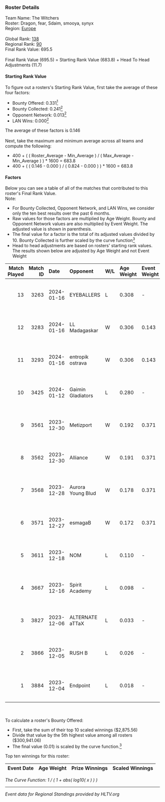 ### Roster Details<br />
Team Name: The Witchers<br />
Roster: Dragon, fear, Sdaim, smooya, synyx<br />
Region: [Europe]( ../standings_europe.md)<br />
<br />
Global Rank: [138](../standings_global.md)<br />
Regional Rank: [90]( ../standings_europe.md)<br />
Final Rank Value:  695.5<br />
<br />
Final Rank Value (695.5) = Starting Rank Value (683.8) + Head To Head Adjustments (11.7)<br />

#### Starting Rank Value<br />
To figure out a rosters's Starting Rank Value, first take the average of these four factors:<br />
- Bounty Offered: 0.331[<sup>1</sup>](#table2)
- Bounty Collected: 0.241[<sup>2</sup>](#table1)
- Opponent Network: 0.013[<sup>2</sup>](#table1)
- LAN Wins: 0.000[<sup>2</sup>](#table1)

The average of these factors is 0.146<br />
<br />
Next, take the maximum and minimum average across all teams and compute the following:<br />
- 400 + ( ( Roster_Average - Min_Average ) / ( Max_Average - Min_Average ) ) * 1600 = 683.8
- 400 + ( ( 0.146 - 0.000 ) / ( 0.824 - 0.000 ) ) * 1600 = 683.8


#### Factors<br />
Below you can see a table of all of the matches that contributed to this roster's Final Rank Value.<br />
Note:<br />

- For Bounty Collected, Opponent Network, and LAN Wins, we consider only the ten best results over the past 6 months.
- Raw values for those factors are multiplied by Age Weight. Bounty and Opponent Network values are also multiplied by Event Weight. The adjusted value is shown in parenthesis.
- The final value for a factor is the total of its adjusted values divided by 10. Bounty Collected is further scaled by the curve function[<sup>3</sup>](#curveFunction)
- Head to head adjustments are based on rosters' starting rank values. The results shown below are adjusted by Age Weight and not Event Weight
<span id="table1"></span><br />


| Match Played | Match ID | Date       | Opponent          | W/L | Age Weight | Event Weight | Bounty Collected | Opponent Network | LAN Wins  | H2H Adj. | Roster                              |
| -: | -: | :- | :- | :- | :- | :- | :- | :- | :- | -: | :- |
|           13 |     3263 | 2024-01-16 | EYEBALLERS        | L   | 0.308      | -            | -                | -                | -         |    -2.58 | Dragon, fear, Sdaim, smooya, synyx  |
|           12 |     3283 | 2024-01-16 | LL Madagaskar     | W   | 0.306      | 0.143        | 0.000 (0.000)    | 0.013 (0.001)    | 0 (0.000) |     2.42 | Dragon, fear, Sdaim, smooya, synyx  |
|           11 |     3293 | 2024-01-16 | entropik ostrava  | W   | 0.306      | 0.143        | 0.000 (0.000)    | 0.000 (0.000)    | 0 (0.000) |     1.55 | Dragon, fear, Sdaim, smooya, synyx  |
|           10 |     3425 | 2024-01-12 | Gaimin Gladiators | L   | 0.280      | -            | -                | -                | -         |    -0.46 | Dragon, fear, Sdaim, smooya, synyx  |
|            9 |     3561 | 2023-12-30 | Metizport         | W   | 0.192      | 0.371        | 0.088 (0.006)    | 0.860 (0.061)    | 0 (0.000) |     4.97 | Dragon, fear, Sdaim, smooya, synyx  |
|            8 |     3562 | 2023-12-30 | Alliance          | W   | 0.191      | 0.371        | 0.004 (0.000)    | 0.617 (0.044)    | 0 (0.000) |     4.21 | Dragon, fear, Sdaim, smooya, synyx  |
|            7 |     3568 | 2023-12-28 | Aurora Young Blud | W   | 0.178      | 0.371        | 0.001 (0.000)    | 0.058 (0.004)    | 0 (0.000) |     2.63 | Dragon, fear, Sdaim, smooya, synyx  |
|            6 |     3571 | 2023-12-27 | esmagaB           | W   | 0.172      | 0.371        | 0.008 (0.001)    | 0.258 (0.016)    | 0 (0.000) |     3.17 | Dragon, fear, Sdaim, smooya, synyx  |
|            5 |     3611 | 2023-12-18 | NOM               | L   | 0.110      | -            | -                | -                | -         |    -2.02 | Dragon, fear, Sdaim, smooya, synyx  |
|            4 |     3667 | 2023-12-16 | Spirit Academy    | L   | 0.098      | -            | -                | -                | -         |    -1.53 | Dragon, fear, Sdaim, smooya, synyx  |
|            3 |     3827 | 2023-12-06 | ALTERNATE aTTaX   | L   | 0.033      | -            | -                | -                | -         |    -0.19 | fear, Sdaim, smooya, soulfly, synyx |
|            2 |     3866 | 2023-12-05 | RUSH B            | L   | 0.026      | -            | -                | -                | -         |    -0.37 | fear, Sdaim, smooya, soulfly, synyx |
|            1 |     3884 | 2023-12-04 | Endpoint          | L   | 0.018      | -            | -                | -                | -         |    -0.14 | fear, Sdaim, smooya, soulfly, synyx |

<br />
<span id="table2"></span><br />
To calculate a roster's Bounty Offered:<br />

- First, take the sum of their top 10 scaled winnings ($2,875.56)
- Divide that value by the 5th highest value among all rosters ($300,941.06)
- The final value (0.01) is scaled by the curve function.[<sup>3</sup>](#curveFunction)

Top ten winnings for this roster:<br />

| Event Date | Age Weight | Prize Winnings | Scaled Winnings |
| :- | -: | :- | :- |


<span id="curveFunction"></span>_The Curve Function: 1 / ( 1 + abs( log10( x ) ) )_<br />

---
_Event data for Regional Standings provided by HLTV.org_<br />
